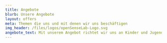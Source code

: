 ```yaml
---
title: Angebote
blurb: Unsere Angebote
layout: offers
meta: Themen die uns und mit denen wir uns beschäftigen
img_header: /files/logos/openSenseLab-Logo.svg
angebote_text: Mit unserem Angebot richtet wir uns an Kinder und Jugendliche, Schulen, Forschungseinrichtungen und Kooperationspartner:innen. 
---
```


